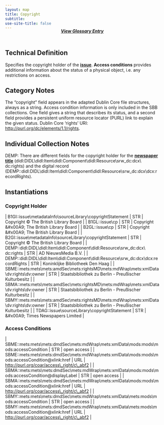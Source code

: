 ```yaml
---
layout: map
title: Copyright
subtitle:  
use-site-title: false
---
```


<h4 style="text-align:center;font-style:italic;margin-top:-20px;margin-bottom:50px;"><a href="../../glossary/copyright">View Glossary Entry</a></h4>

## Technical Definition

Specifies the copyright holder of the <a href="https://www.digitisednewspapers.net/maps/issue-number/">**issue**</a>. **Access conditions**
provides additional information about the status of a physical object,
i.e. any restrictions on access.

## Category Notes

The “copyright” field appears in the adapted Dublin Core file
structures, always as a string. Access condition information is only
included in the SBB collections. One field gives a string that describes
its status, and a second field provides a persistent uniform resource
locator (PURL) link to explain the given status. Dublin Core ‘rights’ URI: http://purl.org/dc/elements/1.1/rights.

## Individual Collection Notes

DEMP: There are different fields for the copyright holder for the
<a href="https://www.digitisednewspapers.net/maps/newspaper-title">**newspaper title**</a>
(didl:DIDL\\didl:Item\\didl:Component\\didl:Resource\\srw\_dc:dcx\\
dc:rights) and the digital record
(DEMP::didl:DIDL\\didl:Item\\didl:Component\\didl:Resource\\srw\_dc:dcx\\dcx:recordRights).

## Instantiations

### Copyright Holder  

| B1GI::issue\\metadataInfo\\sourceLibrary\\copyrightStatement  | STR | Copyright © The British Library Board  |
| B1GL::issue\\cp  | STR | Copyright &\#x00A9; The British Library Board  |
| B2GL::issue\\cp  | STR | Copyright &\#x00A9; The British Library Board  |
| B2GI::issue\\metadataInfo\\sourceLibrary\\copyrightStatement  | STR | Copyright © The British Library Board  |
| DEMP::didl:DIDL\\didl:Item\\didl:Component\\didl:Resource\\srw\_dc:dcx\\ dc:rights  | STR | AD NieuwsMedia B.V.  |
| DEMP::didl:DIDL\\didl:Item\\didl:Component\\didl:Resource\\srw\_dc:dcx\\dcx:recordRights  | STR | Koninklijke Bibliotheek Den Haag  |
| SBME::mets:mets\\mets:amdSec\\mets:rightsMD\\mets:mdWrap\\mets:xmlData\\dv:rights\\dv:owner | STR | Staatsbibliothek zu Berlin - Preußischer Kulturbesitz |
| SBMA::mets:mets\\mets:amdSec\\mets:rightsMD\\mets:mdWrap\\mets:xmlData\\dv:rights\\dv:owner | STR | Staatsbibliothek zu Berlin - Preußischer Kulturbesitz |
| SBMY::mets:mets\\mets:amdSec\\mets:rightsMD\\mets:mdWrap\\mets:xmlData\\dv:rights\\dv:owner | STR | Staatsbibliothek zu Berlin - Preußischer Kulturbesitz |
| TDAG::issue\\sourceLibrary\\copyrightStatement  | STR | &\#x00A9; Times Newspapers Limited  |

### Access Conditions  

| SBME::mets:mets\\mets:dmdSec\\mets:mdWrap\\mets:xmlData\\mods:mods\\mods:accessCondition  | STR | open access  |
| SBME::mets:mets\\mets:dmdSec\\mets:mdWrap\\mets:xmlData\\mods:mods\\mods:accessCondition@xlink:href  | URL | http://purl.org/coar/access\_right/c\_abf2 |
| SBMA::mets:mets\\mets:dmdSec\\mets:mdWrap\\mets:xmlData\\mods:mods\\mods:accessCondition@displayLabel | STR | open access  |
| SBMA::mets:mets\\mets:dmdSec\\mets:mdWrap\\mets:xmlData\\mods:mods\\mods:accessCondition@xlink:href  | URL | http://purl.org/coar/access\_right/c\_abf2 |
| SBMY::mets:mets\\mets:dmdSec\\mets:mdWrap\\mets:xmlData\\mets:mods\\mods:accessCondition  | STR | open access  |
| SBMY::mets:mets\\mets:dmdSec\\mets:mdWrap\\mets:xmlData\\mets:mods\\mods:accessCondition@xlink:href  | URL | http://purl.org/coar/access\_right/c\_abf2 |
